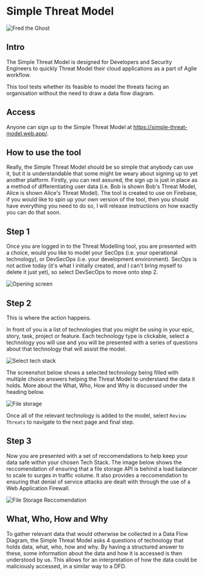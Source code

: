 # Simple Threat Model
![Fred the Ghost](https://github.com/mattboddy47/simple_threat_model/src/images/ghost_logo.png?raw=true)

## Intro
The Simple Threat Model is designed for Developers and Security Engineers to quickly Threat Model their cloud applications as a part of Agile workflow. 

This tool tests whether its feasible to model the threats facing an organisation without the need to draw a data flow diagram. 

## Access
Anyone can sign up to the Simple Threat Model at https://simple-threat-model.web.app/.

## How to use the tool
Really, the Simple Threat Model should be so simple that anybody can use it, but it is understandable that some might be weary about signing up to yet another platform. Firstly, you can rest assured, the sign up is just in place as a method of differentiating user data (i.e. Bob is shown Bob's Threat Model, Alice is shown Alice's Threat Model). The tool is created to use on Firebase, if you would like to spin up your own version of the tool, then you should have everything you need to do so, I will release instructions on how exactly you can do that soon.

## Step 1
Once you are logged in to the Threat Modelling tool, you are presented with a choice, would you like to model your SecOps (i.e. your operational technology), or DevSecOps (i.e. your development environment). SecOps is not active today (it's what I initially created, and I can't bring myself to delete it just yet), so select DevSecOps to move onto step 2. 

![Opening screen](https://github.com/mattboddy47/simple_threat_model/src/images/walkthrough/start_threat_modelling.JPG?raw=true)

## Step 2
This is where the action happens. 

In front of you is a list of technologies that you might be using in your epic, story, task, project or feature. Each technology type is clickable, select a technology you will use and you will be presented with a series of questions about that technology that will assist the model.

![Select tech stack](https://github.com/mattboddy47/simple_threat_model/src/images/walkthrough/select_tech_stack.JPG?raw=true)

The screenshot below shows a selected technology being filled with multiple choice answers helping the Threat Model to understand the data it holds. More about the What, Who, How and Why is discussed under the heading below. 

![File storage](https://github.com/mattboddy47/simple_threat_model/src/images/walkthrough/file_storage.JPG?raw=true)

Once all of the relevant technology is added to the model, select `Review Threats` to navigate to the next page and final step. 

## Step 3

Now you are presented with a set of reccomendations to help keep your data safe within your chosen Tech Stack. The image below shows the reccomendation of ensuring that a file storage API is behind a load balancer to scale to surges in traffic volume. It also provides a reccomendation to ensuring that denial of service attacks are dealt with through the use of a Web Application Firewall. 

![File Storage Reccomendation](https://github.com/mattboddy47/simple_threat_model/src/images/walkthrough/file_storage_reccomendation.JPG?raw=true)

## What, Who, How and Why
To gather relevant data that would otherwise be collected in a Data Flow Diagram, the Simple Threat Model asks 4 questions of technology that holds data, what, who, how and why. By having a structured answer to these, some information about the data and how it is accessed is then understood by us. This allows for an interpretation of how the data could be maliciously accessed, in a similar way to a DFD.
